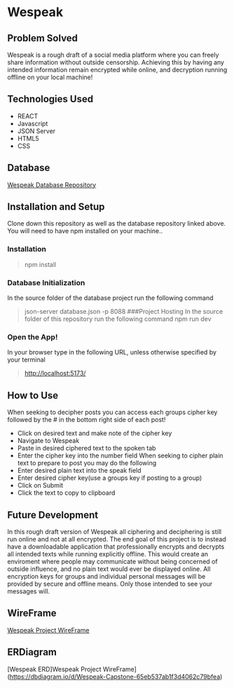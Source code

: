 # Wespeak

## Problem Solved

Wespeak is a rough draft of a social media platform where you can freely share information without outside censorship. 
Achieving this by having any intended information remain encrypted while online, and decryption running offline on your local machine!

## Technologies Used

- REACT
- Javascript
- JSON Server
- HTML5
- CSS

## Database

[Wespeak Database Repository](https://github.com/joshuahamrick/wespeak-api)

## Installation and Setup

Clone down this repository as well as the database repository linked above.
You will need to have npm installed on your machine..
### Installation
>npm install
### Database Initialization
In the source folder of the database project run the following command
>json-server database.json -p 8088
###Project Hosting
In the source folder of this repository run the following command
>npm run dev
### Open the App!
In your browser type in the following URL, unless otherwise specified by your terminal
>[http://localhost:5173/](http://localhost:5173/)
## How to Use
When seeking to decipher posts you can access each groups cipher key followed by the # in the bottom right side of each post!
- Click on desired text and make note of the cipher key
- Navigate to Wespeak
- Paste in desired ciphered text to the spoken tab
- Enter the cipher key into the number field
When seeking to cipher plain text to prepare to post you may do the following
- Enter desired plain text into the speak field
- Enter desired cipher key(use a groups key if posting to a group)
- Click on Submit
- Click the text to copy to clipboard
## Future Development
In this rough draft version of Wespeak all ciphering and deciphering is still run online and not at all encrypted.
The end goal of this project is to instead have a downloadable application that professionally encrypts and decrypts all intended texts while running explicitly offline. This would create an enviroment where people may communicate without being concerned of outside influence, and no plain text would ever be displayed online. All encryption keys for groups and individual personal messages will be provided by secure and offline means. Only those intended to see your messages will. 
## WireFrame
[Wespeak Project WireFrame](https://miro.com/app/board/uXjVNjUxfSU=/?share_link_id=618278056910)
## ERDiagram
[Wespeak ERD]Wespeak Project WireFrame](https://dbdiagram.io/d/Wespeak-Capstone-65eb537ab1f3d4062c79bfea)
